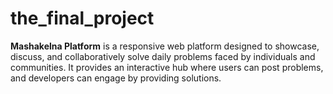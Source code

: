 # the_final_project
**Mashakelna Platform** is a responsive web platform designed to showcase, discuss, and collaboratively solve daily problems faced by individuals and communities. It provides an interactive hub where users can post problems, and developers can engage by providing solutions.
